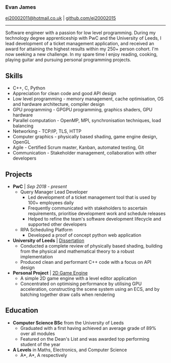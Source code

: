### **Evan James**
ej20002011@hotmail.co.uk | [github.com/ej20002015](github.com/ej20002015)

---

Software engineer with a passion for low level programming. During my technology degree apprenticeship with PwC and the University of Leeds, I lead development of a ticket management application, and received an award for attaining the highest results within my 250+ person cohort. I'm now seeking a new challenge. In my spare time I enjoy reading, cooking, playing guitar and pursuing personal programming projects.

## Skills
- C++, C, Python
- Appreciation for clean code and good API design
- Low level programming - memory management, cache optimisation, OS and hardware architecture, compiler design
- GPU programming - GPGPU programming, graphics shaders, GPU hardware
- Parallel computation - OpenMP, MPI, synchronisation techniques, load balancing
- Networking - TCP/IP, TLS, HTTP
- Computer graphics - physically based shading, game engine design, OpenGL
- Agile - Certified Scrum master, Kanban, automated testing, Git
- Communication - Stakeholder management, collaboration with other developers

## Projects

- **PwC** | *Sep 2018 - present*
  - Query Manager Lead Developer
    - Led development of a ticket management tool that is used by 100+ employees daily
    - Frequently communicated with stakeholders to ascertain requirements, prioritise development work and schedule releases
    - Helped to refine the team's software development lifecycle and supported other developers
  - RPA Scheduling Platform
    - Developed a proof of concept python web application 
- **University of Leeds** | [Dissertation](https://github.com/ej20002015/PhysicallyBasedRenderer)
  - Conducted a complete review of physically based shading, building from the physical and mathematical theory to a robust implementation
  - Produced clean and performant C++ code with a focus on API design
- **Personal Project** | [2D Game Engine](https://github.com/ej20002015/Comet/)
  - A simple 2D game engine with a level editor application
  - Concentrated on optimising performance by utilising GPU acceleration, constructing the scene system using an ECS, and by batching together draw calls when rendering

## Education

- **Computer Science BSc** from the University of Leeds
  - Graduated with a first having achieved an average grade of 89% over all modules
  - Featured on the Dean's List and was awarded top performing student of the year
- **A Levels** in Maths, Electronics, and Computer Science
  - A*, A*, A respectively
